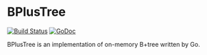 # BPlusTree

[![Build Status](https://travis-ci.org/inazo1115/bplustree.svg?branch=master)](https://travis-ci.org/inazo1115/bplustree)
[![GoDoc](https://godoc.org/github.com/inazo1115/bplustree?status.svg)](https://godoc.org/github.com/inazo1115/bplustree)

BPlusTree is an implementation of on-memory B+tree written by Go.

